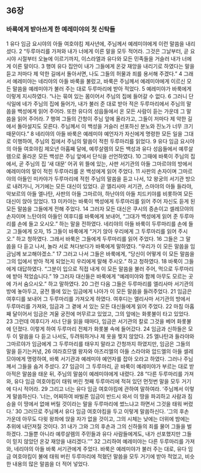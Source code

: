 ## 36장
### 바룩에게 받아쓰게 한 예레미야의 첫 신탁들
1 유다 임금 요시야의 아들 여호야킴 제사년에, 주님께서 예레미야에게 이런 말씀을 내리셨다.
2 “두루마리를 가져와 내가 너에게 이른 말을 모두 적어라. 그것은 그날부터, 곧 요시야 시절부터 오늘에 이르기까지, 이스라엘과 유다와 모든 민족들을 거슬러 내가 너에게 이른 말이다.
3 행여 유다 집안이 내가 그들에게 온갖 재앙을 내리기로 하였다는 말을 듣고 저마다 제 악한 길에서 돌아서면, 나도 그들의 허물과 죄를 용서해 주겠다.”
4 그래서 예레미야는 네리야의 아들 바룩을 불렀고, 바룩은 주님께서 예레미야에게 이르신 모든 말씀을 예레미야가 불러 주는 대로 두루마리에 받아 적었다.
5 예레미야가 바룩에게 이렇게 지시하였다. “나는 묶여 있는 몸이어서 주님의 집에 들어갈 수 없다.
6 그러니 단식일에 네가 주님의 집에 들어가, 내가 불러 준 대로 받아 적은 두루마리에서 주님의 말씀을 백성에게 읽어 주어라. 또한 유다의 성읍들에서 온 모든 사람이 듣는 가운데 그 말씀을 읽어 주어라.
7 행여 그들의 간청이 주님 앞에 올라가고, 그들이 저마다 제 악한 길에서 돌아설지도 모른다. 주님께서 이 백성을 거슬러 선포하신 분노와 진노가 너무 크기 때문이다.”
8 네리야의 아들 바룩은 예레미야 예언자가 자신에게 명령한 모든 일을 그대로 이행하여, 주님의 집에서 주님의 말씀이 적힌 두루마리를 읽었다.
9 유다 임금 요시야의 아들 여호야킴 제오년 아홉째 달에, 예루살렘의 모든 백성과 유다 성읍들에서 예루살렘으로 올라온 모든 백성은 주님 앞에서 단식을 선언하였다.
10 그때에 바룩이 주님의 집에서, 곧 주님의 집 ‘새 대문’ 어귀 위 뜰에 있는, 사판 서기관의 아들 그마르야의 방에서 예레미야의 말이 적힌 두루마리를 온 백성에게 읽어 주었다.
11 사판의 손자이며 그마르야의 아들인 미카야가 두루마리에 적힌 주님의 말씀을 듣고 나서,
12 왕궁의 서기관 방으로 내려가니, 거기에는 모든 대신이 있었다. 곧 엘리사마 서기관, 스마야의 아들 들라야, 악보르의 아들 엘나탄, 사판의 아들 그마르야, 하난야의 아들 치드키야를 비롯하여 모든 대신이 앉아 있었다.
13 미카야는 바룩이 백성에게 두루마리를 읽어 주어 자신도 듣게 된 모든 말씀을 그들에게 전해 주었다.
14 그러자 모든 대신은 쿠시의 증손이고 셀레므야의 손자이며 느탄야의 아들인 여후디를 바룩에게 보내어, “그대가 백성에게 읽어 준 두루마리를 손에 들고 오시오.” 하는 말을 전하였다. 네리야의 아들 바룩이 두루마리를 손에 들고 그들에게 오자,
15 그들이 바룩에게 “거기 앉아 우리에게 그 두루마리를 읽어 주시오.” 하고 청하였다. 그래서 바룩은 그들에게 두루마리를 읽어 주었다.
16 그들은 그 말씀을 다 듣고 나서, 놀라 서로 쳐다보다가 바룩에게 말하였다. “우리가 이 모든 말씀을 임금님께 보고해야겠소.”
17 그러고 나서 그들은 바룩에게, “당신이 어떻게 이 모든 말씀을 그의 입에서 받아 적게 되었는지 우리에게 말해 주시오.” 하고 청하였다.
18 바룩이 그들에게 대답하였다. “그분이 입으로 직접 내게 이 모든 말씀을 불러 주어, 먹으로 두루마리에 받아 적었습니다.”
19 그러자 대신들은 바룩에게 “예레미야와 함께 아무도 모르는 곳에 가서 숨으시오.” 하고 말하였다.
20 그런 다음 그들은 두루마리를 엘리사마 서기관의 방에 놓아두고, 궁전 뜰에 있는 임금에게 나아가 이 모든 말씀을 들려주었다.
21 임금은 여후디를 보내어 그 두루마리를 가져오게 하였다. 여후디는 엘리사마 서기관의 방에서 두루마리를 가져와, 임금과 그 곁에 서 있는 모든 대신들에게 읽어 주었다.
22 마침 아홉째 달이어서 임금은 겨울 궁전에 머무르고 있었고, 그의 앞에는 화롯불이 타고 있었다.
23 그런데 여후디가 서너 단을 읽을 때마다, 임금은 서기관의 칼로 그것을 베어 화롯불에 던졌다. 이렇게 하여 두루마리 전체가 화롯불 속에 들어갔다.
24 임금과 신하들은 모두 이 말씀을 다 듣고 나서도, 두려워하거나 제 옷을 찢지 않았다.
25 엘나탄과 들라야와 그마르야가 임금에게 그 두루마리를 태우지 말라고 간청까지 하였지만, 임금은 그들의 말을 듣기는커녕,
26 여라흐므엘 왕자와 아즈리엘의 아들 스라야와 압드엘의 아들 셀레므야에게 명령하여, 바룩 서기관과 예레미야 예언자를 잡아 오라고 하였다. 그러나 주님께서 그들을 숨겨 주셨다.
27 임금이 그 두루마리, 곧 바룩이 예레미야가 부르는 대로 받아적은 말씀을 태운 뒤, 주님의 말씀이 예레미야에게 내렸다.
28 “다른 두루마리를 가져와, 유다 임금 여호야킴이 태워 버린 첫째 두루마리에 적혀 있던 먼젓번 말을 모두 거기에 다시 적어라.
29 그리고 너는 유다 임금 여호야킴에 관하여 말하여라. ‘주님께서 이렇게 말씀하신다. ′너는, 어찌하여 바빌론 임금이 반드시 와서 이 땅을 파괴하고 사람과 짐승을 이 땅에서 없애 버릴 것이라는 말을 두루마리에 썼느냐고 하면서 그것을 태워 버렸다.′
30 그러므로 주님께서 유다 임금 여호야킴을 두고 이렇게 말씀하신다. ′그의 후손 가운데 아무도 다윗 왕좌에 앉을 자가 없을 것이고, 그의 시체는 낮에는 더위에 밤에는 추위에 내던져질 것이다.
31 내가 그와 그의 후손과 그의 신하들의 죄를 물어 그들을 벌하겠다. 그들뿐 아니라 예루살렘의 주민들과 유다 사람들에게도, 내가 선포했지만 그들이 믿지 않았던 온갖 재앙을 내리겠다.′’”
32 그리하여 예레미야는 다른 두루마리를 가져와, 네리야의 아들 바룩 서기관에게 주었다. 바룩은 예레미야가 불러 주는 대로, 유다 임금 여호야킴이 불에 태워 버린 두루마리에 적혔던 말씀을 모두 거기에 받아 적었고, 비슷한 내용의 많은 말씀을 더 적어 넣었다.
